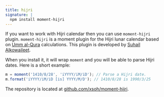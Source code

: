 ```yaml
---
title: hijri
signature: |
  npm install moment-hijri
---
```



If you want to work with Hijri calendar then you can use `moment-hijri` plugin. `moment-hijri` is a moment plugin for the Hijri lunar calendar based on [Umm al-Qura](http://www.ummulqura.org.sa/) calculations. This plugin is developed by [Suhail Alkowaileet](https://github.com/xsoh).

When you install it, it will wrap `moment` and you will be able to parse Hijri dates. Here is a short example:

```js
m = moment('1410/8/28', 'iYYYY/iM/iD'); // Parse a Hijri date.
m.format('iYYYY/iM/iD [is] YYYY/M/D'); // 1410/8/28 is 1990/3/25
```

The repository is located at [github.com/xsoh/moment-hijri](https://github.com/xsoh/moment-hijri).
